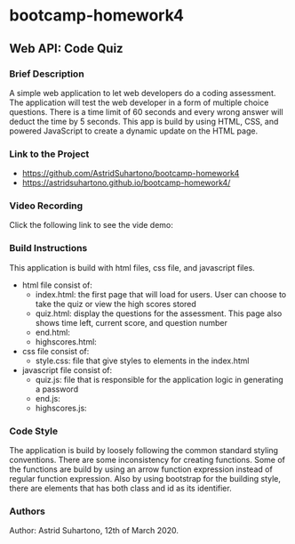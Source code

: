# bootcamp-homework4

## Web API: Code Quiz

### Brief Description

A simple web application to let web developers do a coding assessment. The application will test the web developer in a form of multiple choice questions. There is a time limit of 60 seconds and every wrong answer will deduct the time by 5 seconds. This app is build by using HTML, CSS, and powered JavaScript to create a dynamic update on the HTML page.

### Link to the Project

* https://github.com/AstridSuhartono/bootcamp-homework4
* https://astridsuhartono.github.io/bootcamp-homework4/

### Video Recording

Click the following link to see the vide demo: 

### Build Instructions

This application is build with html files, css file, and javascript files.

* html file consist of:
    * index.html: the first page that will load for users. User can choose to take the quiz or view the high scores stored
    * quiz.html: display the questions for the assessment. This page also shows time left, current score, and question number
    * end.html: 
    * highscores.html:
* css file consist of:
    * style.css: file that give styles to elements in the index.html
* javascript file consist of:
    * quiz.js: file that is responsible for the application logic in generating a password
    * end.js:
    * highscores.js:

### Code Style
The application is build by loosely following the common standard styling conventions. There are some inconsistency for creating functions. Some of the functions are build by using an arrow function expression instead of regular function expression. Also by using bootstrap for the building style, there are elements that has both class and id as its identifier.

### Authors

Author: Astrid Suhartono, 12th of March 2020.
